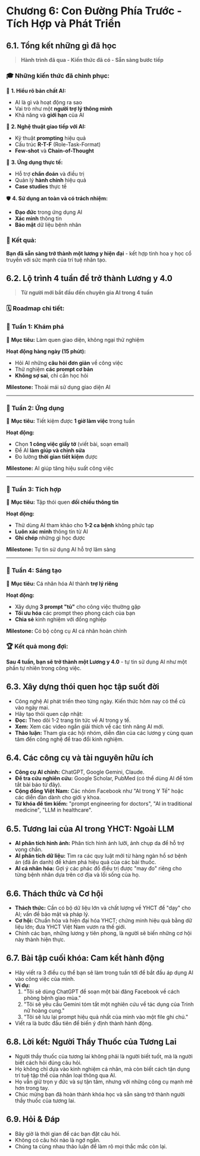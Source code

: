 # Chương 6: Con Đường Phía Trước - Tích Hợp và Phát Triển

## 6.1. Tổng kết những gì đã học

> **Hành trình đã qua - Kiến thức đã có - Sẵn sàng bước tiếp**

### 🎓 **Những kiến thức đã chinh phục:**

🧠 **1. Hiểu rõ bản chất AI:**
- AI là gì và hoạt động ra sao
- Vai trò như một **người trợ lý thông minh**
- Khả năng và **giới hạn** của AI

💬 **2. Nghệ thuật giao tiếp với AI:**
- Kỹ thuật **prompting** hiệu quả
- Cấu trúc **R-T-F** (Role-Task-Format)
- **Few-shot** và **Chain-of-Thought**

🏥 **3. Ứng dụng thực tế:**
- Hỗ trợ **chẩn đoán** và điều trị
- Quản lý **hành chính** hiệu quả
- **Case studies** thực tế

🛡️ **4. Sử dụng an toàn và có trách nhiệm:**
- **Đạo đức** trong ứng dụng AI
- **Xác minh** thông tin
- **Bảo mật** dữ liệu bệnh nhân

### 🌟 **Kết quả:**
**Bạn đã sẵn sàng trở thành một lương y hiện đại** - kết hợp tinh hoa y học cổ truyền với sức mạnh của trí tuệ nhân tạo.

## 6.2. Lộ trình 4 tuần để trở thành Lương y 4.0

> **Từ người mới bắt đầu đến chuyên gia AI trong 4 tuần**

### 🗓️ **Roadmap chi tiết:**

### 📅 **Tuần 1: Khám phá**
🎯 **Mục tiêu:** Làm quen giao diện, không ngại thử nghiệm

**Hoạt động hàng ngày (15 phút):**
- Hỏi AI những **câu hỏi đơn giản** về công việc
- Thử nghiệm **các prompt cơ bản**
- **Không sợ sai**, chỉ cần học hỏi

**Milestone:** Thoải mái sử dụng giao diện AI

---

### 📅 **Tuần 2: Ứng dụng**
🎯 **Mục tiêu:** Tiết kiệm được **1 giờ làm việc** trong tuần

**Hoạt động:**
- Chọn **1 công việc giấy tờ** (viết bài, soạn email)
- Để AI **làm giúp và chỉnh sửa**
- Đo lường **thời gian tiết kiệm** được

**Milestone:** AI giúp tăng hiệu suất công việc

---

### 📅 **Tuần 3: Tích hợp**
🎯 **Mục tiêu:** Tập thói quen **đối chiếu thông tin**

**Hoạt động:**
- Thử dùng AI tham khảo cho **1-2 ca bệnh** không phức tạp
- **Luôn xác minh** thông tin từ AI
- **Ghi chép** những gì học được

**Milestone:** Tự tin sử dụng AI hỗ trợ lâm sàng

---

### 📅 **Tuần 4: Sáng tạo**
🎯 **Mục tiêu:** Cá nhân hóa AI thành **trợ lý riêng**

**Hoạt động:**
- Xây dựng **3 prompt "tủ"** cho công việc thường gặp
- **Tối ưu hóa** các prompt theo phong cách của bạn
- **Chia sẻ** kinh nghiệm với đồng nghiệp

**Milestone:** Có bộ công cụ AI cá nhân hoàn chỉnh

### 🏆 **Kết quả mong đợi:**
**Sau 4 tuần, bạn sẽ trở thành một Lương y 4.0** - tự tin sử dụng AI như một phần tự nhiên trong công việc.

## 6.3. Xây dựng thói quen học tập suốt đời

* Công nghệ AI phát triển theo từng ngày. Kiến thức hôm nay có thể cũ vào ngày mai.
* Hãy tạo thói quen cập nhật:
* **Đọc:** Theo dõi 1-2 trang tin tức về AI trong y tế.
* **Xem:** Xem các video ngắn giải thích về các tính năng AI mới.
* **Thảo luận:** Tham gia các hội nhóm, diễn đàn của các lương y cùng quan tâm đến công nghệ để trao đổi kinh nghiệm.

## 6.4. Các công cụ và tài nguyên hữu ích

* **Công cụ AI chính:** ChatGPT, Google Gemini, Claude.
* **Để tra cứu nghiên cứu:** Google Scholar, PubMed (có thể dùng AI để tóm tắt bài báo từ đây).
* **Cộng đồng Việt Nam:** Các nhóm Facebook như "AI trong Y Tế" hoặc các diễn đàn dành cho giới y khoa.
* **Từ khóa để tìm kiếm:** "prompt engineering for doctors", "AI in traditional medicine", "LLM in healthcare".

## 6.5. Tương lai của AI trong YHCT: Ngoài LLM

* **AI phân tích hình ảnh:** Phân tích hình ảnh lưỡi, ảnh chụp da để hỗ trợ vọng chẩn.
* **AI phân tích dữ liệu:** Tìm ra các quy luật mới từ hàng ngàn hồ sơ bệnh án (đã ẩn danh) để khám phá hiệu quả của các bài thuốc.
* **AI cá nhân hóa:** Gợi ý các phác đồ điều trị được "may đo" riêng cho từng bệnh nhân dựa trên cơ địa và lối sống của họ.

## 6.6. Thách thức và Cơ hội

* **Thách thức:** Cần có bộ dữ liệu lớn và chất lượng về YHCT để "dạy" cho AI; vấn đề bảo mật và pháp lý.
* **Cơ hội:** Chuẩn hóa và hiện đại hóa YHCT; chứng minh hiệu quả bằng dữ liệu lớn; đưa YHCT Việt Nam vươn ra thế giới.
* Chính các bạn, những lương y tiên phong, là người sẽ biến những cơ hội này thành hiện thực.

## 6.7. Bài tập cuối khóa: Cam kết hành động

* Hãy viết ra 3 điều cụ thể bạn sẽ làm trong tuần tới để bắt đầu áp dụng AI vào công việc của mình.
* **Ví dụ:**
    1.  "Tôi sẽ dùng ChatGPT để soạn một bài đăng Facebook về cách phòng bệnh giao mùa."
    2.  "Tôi sẽ yêu cầu Gemini tóm tắt một nghiên cứu về tác dụng của Trinh nữ hoàng cung."
    3.  "Tôi sẽ lưu lại prompt hiệu quả nhất của mình vào một file ghi chú."
* Viết ra là bước đầu tiên để biến ý định thành hành động.

## 6.8. Lời kết: Người Thầy Thuốc của Tương Lai

* Người thầy thuốc của tương lai không phải là người biết tuốt, mà là người biết cách hỏi đúng câu hỏi.
* Họ không chỉ dựa vào kinh nghiệm cá nhân, mà còn biết cách tận dụng trí tuệ tập thể của nhân loại thông qua AI.
* Họ vẫn giữ trọn y đức và sự tận tâm, nhưng với những công cụ mạnh mẽ hơn trong tay.
* Chúc mừng bạn đã hoàn thành khóa học và sẵn sàng trở thành người thầy thuốc của tương lai.

## 6.9. Hỏi & Đáp

* Bây giờ là thời gian để các bạn đặt câu hỏi.
* Không có câu hỏi nào là ngớ ngẩn.
* Chúng ta cùng nhau thảo luận để làm rõ mọi thắc mắc còn lại.